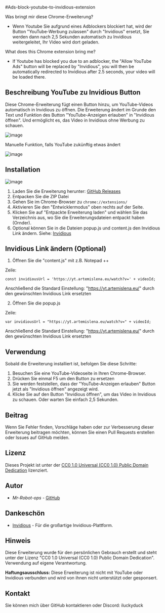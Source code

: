 #Ads-block-youtube-to-invidious-extension

Was bringt mir diese Chrome-Erweiterung?
- Wenn Youtube Sie aufgrund eines Adblockers blockiert hat, wird der Button "YouTube-Werbung zulassen" durch "Invidious" ersetzt, Sie werden dann nach 2,5 Sekunden automatisch zu Invidious weitergeleitet, Ihr Video wird dort geladen.

What does this Chrome extension bring me?
- If Youtube has blocked you due to an adblocker, the "Allow YouTube Ads" button will be replaced by "Invidious", you will then be automatically redirected to Invidious after 2.5 seconds, your video will be loaded there.


## Beschreibung YouTube zu Invidious Button

Diese Chrome-Erweiterung fügt einen Button hinzu, um YouTube-Videos automatisch in Invidious zu öffnen. Die Erweiterung ändert im Grunde den Text und Funktion des Button "YouTube-Anzeigen erlauben" in "Invidious öffnen". Und ermöglicht es, das Video in Invidious ohne Werbung zu schauen.

![image](https://github.com/Mr-Robot-ops/Ads-block-youtube-to-invidious-extension/assets/55334802/cd02d978-166e-4af3-8753-652d5f154155)

Manuelle Funktion, falls YouTube zukünftig etwas ändert

![image](https://github.com/Mr-Robot-ops/Ads-block-youtube-to-invidious-extension/assets/55334802/b8dc7a48-756a-49d0-8ad6-a043f15e7345)


## Installation

![image](https://github.com/Mr-Robot-ops/Ads-block-youtube-to-invidious-extension/assets/55334802/f852fac6-2759-4ad3-9f8e-d320e1965c91)

1. Laden Sie die Erweiterung herunter: [GitHub Releases](https://github.com/Mr-Robot-ops/Ads-block-youtube-to-invidious-extension/releases)
2. Entpacken Sie die ZIP Datei
3. Gehen Sie im Chrome-Browser zu `chrome://extensions/`
4. Aktivieren Sie den "Entwicklermodus" oben rechts auf der Seite.
5. Klicken Sie auf "Entpackte Erweiterung laden" und wählen Sie das Verzeichnis aus, wo Sie die Erweiterungsdateien entpackt haben (Ornder).
6. Optional können Sie in die Dateien popup.js und content.js den Invidious Link ändern. Siehe: [Invidious](https://docs.invidious.io/instances/)

## Invidious Link ändern (Optional)

1. Öffnen Sie die "content.js" mit z.B. Notepad ++

Zeile:
```
const invidiousUrl = 'https://yt.artemislena.eu/watch?v=' + videoId;
```
Anschließend die Standard Einstellung: "https://yt.artemislena.eu/" durch den gewünschten Invidious Link ersetzten

2. Öffnen Sie die popup.js

Zeile: 
```
var invidiousUrl = "https://yt.artemislena.eu/watch?v=" + videoId;
```
Anschließend die Standard Einstellung: "https://yt.artemislena.eu/" durch den gewünschten Invidious Link ersetzten


## Verwendung

Sobald die Erweiterung installiert ist, befolgen Sie diese Schritte:

1. Besuchen Sie eine YouTube-Videoseite in Ihren Chrome-Browser.
2. Drücken Sie einmal F5 um den Button zu ersetzen
3. Sie werden feststellen, dass der "YouTube-Anzeigen erlauben" Button jetzt als "Invidious öffnen" angezeigt wird.
4. Klicke Sie auf den Button "Invidious öffnen", um das Video in Invidious zu schauen. Oder warten Sie einfach 2,5 Sekunden. 

## Beitrag

Wenn Sie Fehler finden, Vorschläge haben oder zur Verbesserung dieser Erweiterung beitragen möchten, können Sie einen Pull Requests erstellen oder Issues auf GitHub melden.

## Lizenz

Dieses Projekt ist unter der [CC0 1.0 Universal (CC0 1.0) Public Domain Dedication](https://creativecommons.org/publicdomain/zero/1.0/) lizenziert.

## Autor

- *Mr-Robot-ops* - [GitHub](https://github.com/Mr-Robot-ops)

## Dankeschön

- [Invidious](https://invidious.io/) - Für die großartige Invidious-Plattform.

## Hinweis

Diese Erweiterung wurde für den persönlichen Gebrauch erstellt und steht unter der Lizenz "CC0 1.0 Universal (CC0 1.0) Public Domain Dedication". Verwendung auf eigene Verantwortung.

**Haftungsausschluss:** Diese Erweiterung ist nicht mit YouTube oder Invidious verbunden und wird von ihnen nicht unterstützt oder gesponsert.

## Kontakt 

Sie können mich über GitHub kontaktieren oder Discord: iluckyduck

